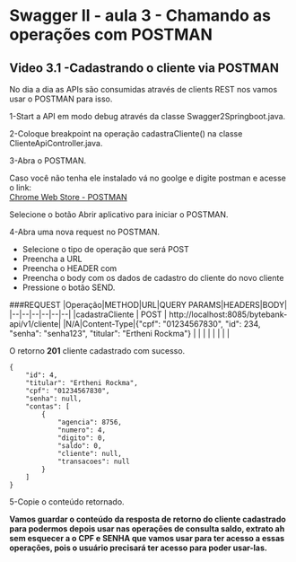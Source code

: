 # Swagger II - aula 3 - Chamando as operações com POSTMAN

## Video 3.1 -Cadastrando o cliente via POSTMAN

No dia a dia as APIs são consumidas através de clients REST nos vamos usar o POSTMAN para isso.

1-Start a API em modo debug através da classe Swagger2Springboot.java.

2-Coloque breakpoint na operação cadastraCliente() na classe ClienteApiController.java.

3-Abra o POSTMAN.

Caso você não tenha ele instalado vá no goolge e digite postman e acesse o link:  
[Chrome Web Store - POSTMAN](https://chrome.google.com/webstore/detail/postman/fhbjgbiflinjbdggehcddcbncdddomop?hl=pt-BR)

Selecione o botão Abrir aplicativo para iniciar o POSTMAN.

4-Abra uma nova request no POSTMAN.

- Selecione o tipo de operação que será POST
- Preencha a URL
- Preencha o HEADER com 
- Preencha o body com os dados de cadastro do cliente do novo cliente
- Pressione o botão SEND.

###REQUEST
|Operação|METHOD|URL|QUERY PARAMS|HEADERS|BODY|
|--|--|--|--|--|--|
|cadastraCliente | POST | http://localhost:8085/bytebank-api/v1/cliente| |N/A|Content-Type|{"cpf": "01234567830", "id": 234, "senha": "senha123", "titular": "Ertheni Rockma"} |
| | | | | | |


O retorno **201** cliente cadastrado com sucesso.

```
{
    "id": 4,
    "titular": "Ertheni Rockma",
    "cpf": "01234567830",
    "senha": null,
    "contas": [
        {
            "agencia": 8756,
            "numero": 4,
            "digito": 0,
            "saldo": 0,
            "cliente": null,
            "transacoes": null
        }
    ]
}
```

5-Copie o conteúdo retornado.

**Vamos guardar o conteúdo da resposta de retorno do cliente cadastrado para podermos depois usar nas operações de consulta saldo, extrato ah sem esquecer a o CPF e SENHA que vamos usar para ter acesso a essas operações, pois o usuário precisará ter acesso para poder usar-las.**
